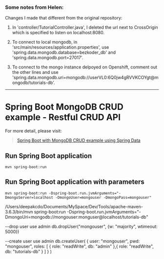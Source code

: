 ### Some notes from Helen:

Changes I made that different from the original repository:

1. In 'controller/TutorialController.java', I deleted the url next to CrossOrigin which is specified to listen on localhost:8080.

1. To connect to local mongodb, in 'src/main/resources/application.properties', use 'spring.data.mongodb.database=bezkoder_db' and 'spring.data.mongodb.port=27017'.

1. To connect to the mongo instance delpoyed on Openshift, comment out the other lines and use 'spring.data.mongodb.uri=mongodb://userVL0:6Q0jw4gRVVKCOYgt@mongodb/tutorials-db'.

---

# Spring Boot MongoDB CRUD example - Restful CRUD API

For more detail, please visit:
> [Spring Boot with MongoDB CRUD example using Spring Data](https://bezkoder.com/spring-boot-mongodb-crud/)

## Run Spring Boot application
```
mvn spring-boot:run
```


## Run Spring Boot application with parameters
```
mvn spring-boot:run -Dspring-boot.run.jvmArguments="-DmongoServer=localhost -DmongoUser=mongouser -DmongoPass=mongouser"
```

/Users/deepakcdo/Documents/MySpace/Dev/Tools/apache-maven-3.6.3/bin/mvn spring-boot:run -Dspring-boot.run.jvmArguments="-DmongoUri=mongodb://mongouser:monguser@localhost/tutorials-db"


--drop user 
use admin
db.dropUser("mongouser", {w: "majority", wtimeout: 5000})

--create user 
use admin
db.createUser(
  {
    user: "mongouser",
    pwd: "mongouser",
    roles: [ { role: "readWrite", db: "admin" },{ role: "readWrite", db: "tutorials-db" }  ]
  }
)
